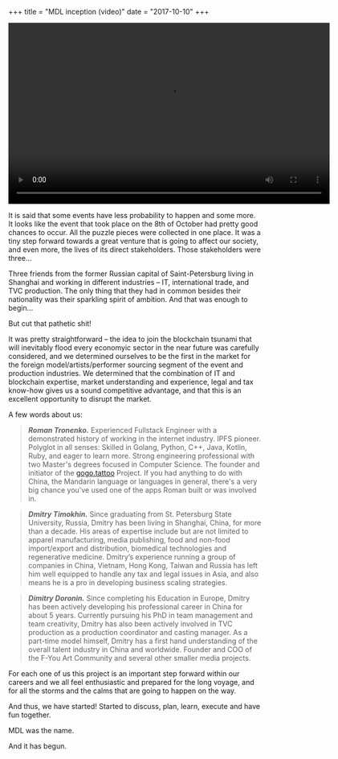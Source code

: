 +++
title = "MDL inception (video)"
date = "2017-10-10"
+++

<video width="640" height="360" controls>
  <source src="https://ipfs.io/ipfs/QmeqKazV19qNmysr6yfuxmVujN2wq6fzJqZUZhqSSCRo46" type="video/mp4">
Your browser does not support the video tag.
</video>

It is said that some events have less probability to happen and some more. It looks like the event that took place on the 8th of October had pretty good chances to occur. All the puzzle pieces were collected in one place. It was a tiny step forward towards a great venture that is going to affect our society, and even more, the lives of its direct stakeholders. Those stakeholders were three…

Three friends from the former Russian capital of Saint-Petersburg living in Shanghai and working in different industries – IT, international trade, and TVC production. The only thing that they had in common besides their nationality was their sparkling spirit of ambition. And that was enough to begin…

But cut that pathetic shit!

It was pretty straightforward – the idea to join the blockchain tsunami that will inevitably flood every economyic sector in the near future was carefully considered, and we determined ourselves to be the first in the market for the foreign model/artists/performer sourcing segment of the event and production industries. We determined that the combination of IT and blockchain expertise, market understanding and experience, legal and tax know-how gives us a sound competitive advantage, and that this is an excellent opportunity to disrupt the market.

A few words about us:

> ***Roman Tronenko.*** Experienced Fullstack Engineer with a demonstrated history of working in the internet industry. IPFS pioneer. Polyglot in all senses: Skilled in Golang, Python, C++, Java, Kotlin, Ruby, and eager to learn more. Strong engineering professional with two Master's degrees focused in Computer Science. The founder and initiator of the [gogo.tattoo](http://gogo.tattoo) Project. If you had anything to do with China, the Mandarin language or languages in general, there's a very big chance you've used one of the apps Roman built or was involved in.

> ***Dmitry Timokhin.*** Since graduating from St. Petersburg State University, Russia, Dmitry has been living in Shanghai, China, for more than a decade. His areas of expertise include but are not limited to apparel manufacturing, media publishing, food and non-food import/export and distribution, biomedical technologies and regenerative medicine. Dmitry’s experience running a group of companies in China, Vietnam, Hong Kong, Taiwan and Russia has left him well equipped to handle any tax and legal issues in Asia, and also means he is a pro in developing business scaling strategies.

> ***Dimitry Doronin.*** Since completing his Education in Europe, Dmitry has been actively developing his professional career in China for about 5 years.  Currently pursuing his PhD in team management and team creativity, Dmitry has also been actively involved in TVC production as a production coordinator and casting manager.  As a part-time model himself, Dmitry has a first hand understanding of the overall talent industry in China and worldwide. Founder and COO of the F-You Art Community and several other smaller media projects.


For each one of us this project is an important step forward within our careers and we all feel enthusiastic and prepared for the long voyage, and for all the storms and the calms that are going to happen on the way.

And thus, we have started! Started to discuss, plan, learn, execute and have fun together.

MDL was the name.

And it has begun.

